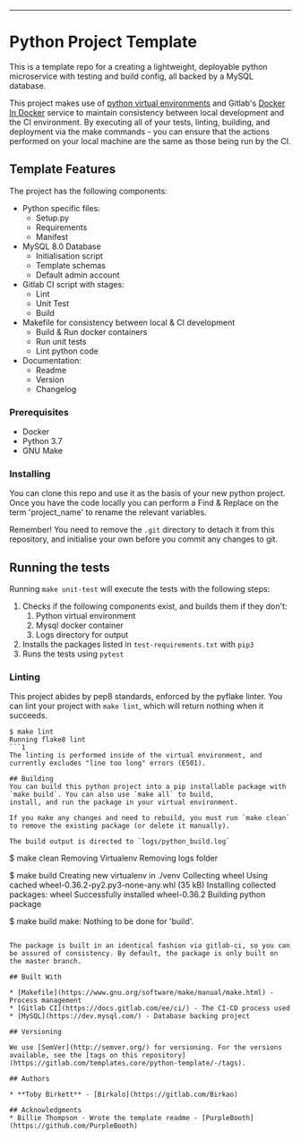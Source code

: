 ----------------
# Python Project Template
This is a template repo for a creating a lightweight, deployable python microservice with testing and build config, all backed by a MySQL database.

This project makes use of [python virtual environments](https://docs.python.org/3/tutorial/venv.html) and Gitlab's [Docker In Docker](https://docs.gitlab.com/ee/ci/docker/using_docker_build.html) service to maintain consistency between local development and the CI environment.
By executing all of your tests, linting, building, and deployment via the make commands - you can ensure that the actions performed on your local machine are the same as those being run by the CI.

## Template Features
The project has the following components:
 - Python specific files:
   - Setup.py
   - Requirements 
   - Manifest
 - MySQL 8.0 Database
   - Initialisation script
   - Template schemas
   - Default admin account
 - Gitlab CI script with stages:
   - Lint
   - Unit Test
   - Build
 - Makefile for consistency between local & CI development
   - Build & Run docker containers
   - Run unit tests
   - Lint python code 
 - Documentation:
   - Readme
   - Version 
   - Changelog
  

### Prerequisites

 - Docker
 - Python 3.7
 - GNU Make


### Installing

You can clone this repo and use it as the basis of your new python project.
Once you have the code locally you can perform a Find & Replace on the term 'project_name' to rename the relevant variables.

Remember! You need to remove the `.git` directory to detach it from this repository, and initialise your own before you commit any changes to git.  

## Running the tests

Running `make unit-test` will execute the tests with the following steps:
   1. Checks if the following components exist, and builds them if they don't:
      1. Python virtual environment
      2. Mysql docker container
      3. Logs directory for output
   2. Installs the packages listed in `test-requirements.txt` with `pip3`
   3. Runs the tests using `pytest` 

### Linting

This project abides by pep8 standards, enforced by the pyflake linter. 
You can lint your project with `make lint`, which will return nothing when it succeeds.

```
$ make lint
Running flake8 lint
```1
The linting is performed inside of the virtual environment, and currently excludes "line too long" errors (E501).

## Building
You can build this python project into a pip installable package with `make build`. You can also use `make all` to build,
install, and run the package in your virtual environment.

If you make any changes and need to rebuild, you must run `make clean` to remove the existing package (or delete it manually).

The build output is directed to `logs/python_build.log`

```
$ make clean
Removing Virtualenv
Removing logs folder

$ make build
Creating new virtualenv in ./venv
Collecting wheel
  Using cached wheel-0.36.2-py2.py3-none-any.whl (35 kB)
Installing collected packages: wheel
Successfully installed wheel-0.36.2
Building python package

$ make build
make: Nothing to be done for 'build'.
```

The package is built in an identical fashion via gitlab-ci, so you can be assured of consistency. By default, the package is only built on the master branch.

## Built With

* [Makefile](https://www.gnu.org/software/make/manual/make.html) - Process management
* [Gitlab CI](https://docs.gitlab.com/ee/ci/) - The CI-CD process used
* [MySQL](https://dev.mysql.com/) - Database backing project

## Versioning

We use [SemVer](http://semver.org/) for versioning. For the versions available, see the [tags on this repository](https://gitlab.com/templates.core/python-template/-/tags). 

## Authors

* **Toby Birkett** - [Birkalo](https://gitlab.com/Birkao)

## Acknowledgments
* Billie Thompson - Wrote the template readme - [PurpleBooth](https://github.com/PurpleBooth)